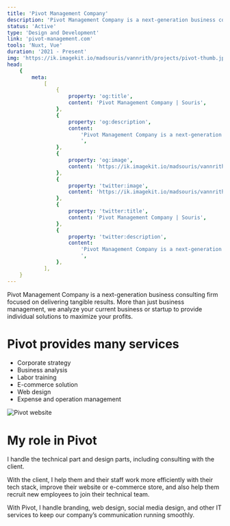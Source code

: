 ```yaml
---
title: 'Pivot Management Company'
description: 'Pivot Management Company is a next-generation business consulting firm focused on delivering tangible results. More than just business management, we analyze your current business or startup to provide individual solutions to maximize your profits.'
status: 'Active'
type: 'Design and Development'
link: 'pivot-management.com'
tools: 'Nuxt, Vue'
duration: '2021 - Present'
img: 'https://ik.imagekit.io/madsouris/vannrith/projects/pivot-thumb.jpg?tr=w-600'
head:
    {
        meta:
            [
                {
                    property: 'og:title',
                    content: 'Pivot Management Company | Souris',
                },
                {
                    property: 'og:description',
                    content:
                        'Pivot Management Company is a next-generation business consulting firm focused on delivering tangible results. More than just business management, we analyze your current business or startup to provide individual solutions to maximize your profits.
                        ',
                },
                {
                    property: 'og:image',
                    content: 'https://ik.imagekit.io/madsouris/vannrith/projects/pivot-thumb.jpg?tr=w-600',
                },
                {
                    property: 'twitter:image',
                    content: 'https://ik.imagekit.io/madsouris/vannrith/projects/pivot-thumb.jpg?tr=w-600',
                },
                {
                    property: 'twitter:title',
                    content: 'Pivot Management Company | Souris',
                },
                {
                    property: 'twitter:description',
                    content:
                        'Pivot Management Company is a next-generation business consulting firm focused on delivering tangible results. More than just business management, we analyze your current business or startup to provide individual solutions to maximize your profits.
                        ',
                },
            ],
    }
---
```


Pivot Management Company is a next-generation business consulting firm focused on delivering tangible results. More than just business management, we analyze your current business or startup to provide individual solutions to maximize your profits.

<!--more-->

# Pivot provides many services

-   Corporate strategy
-   Business analysis
-   Labor training
-   E-commerce solution
-   Web design
-   Expense and operation management

![Pivot website](https://ik.imagekit.io/madsouris/vannrith/projects/pivot-1.png?tr=w-1200)

# My role in Pivot

I handle the technical part and design parts, including consulting with the client.

With the client, I help them and their staff work more efficiently with their tech stack, improve their website or e-commerce store, and also help them recruit new employees to join their technical team.

With Pivot, I handle branding, web design, social media design, and other IT services to keep our company’s communication running smoothly.
